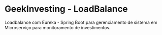 
# GeekInvesting - LoadBalance

Loadbalance com Eureka - Spring Boot para gerenciamento de sistema em Microserviço para monitoramento de investimentos.
